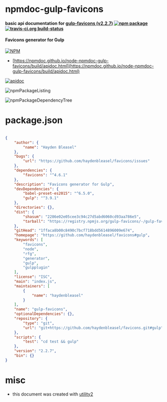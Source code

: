 # npmdoc-gulp-favicons

#### basic api documentation for  [gulp-favicons (v2.2.7)](https://github.com/haydenbleasel/favicons#gulp)  [![npm package](https://img.shields.io/npm/v/npmdoc-gulp-favicons.svg?style=flat-square)](https://www.npmjs.org/package/npmdoc-gulp-favicons) [![travis-ci.org build-status](https://api.travis-ci.org/npmdoc/node-npmdoc-gulp-favicons.svg)](https://travis-ci.org/npmdoc/node-npmdoc-gulp-favicons)

#### Favicons generator for Gulp

[![NPM](https://nodei.co/npm/gulp-favicons.png?downloads=true&downloadRank=true&stars=true)](https://www.npmjs.com/package/gulp-favicons)

- [https://npmdoc.github.io/node-npmdoc-gulp-favicons/build/apidoc.html](https://npmdoc.github.io/node-npmdoc-gulp-favicons/build/apidoc.html)

[![apidoc](https://npmdoc.github.io/node-npmdoc-gulp-favicons/build/screenCapture.buildCi.browser.%252Ftmp%252Fbuild%252Fapidoc.html.png)](https://npmdoc.github.io/node-npmdoc-gulp-favicons/build/apidoc.html)

![npmPackageListing](https://npmdoc.github.io/node-npmdoc-gulp-favicons/build/screenCapture.npmPackageListing.svg)

![npmPackageDependencyTree](https://npmdoc.github.io/node-npmdoc-gulp-favicons/build/screenCapture.npmPackageDependencyTree.svg)



# package.json

```json

{
    "author": {
        "name": "Hayden Bleasel"
    },
    "bugs": {
        "url": "https://github.com/haydenbleasel/favicons/issues"
    },
    "dependencies": {
        "favicons": "^4.6.1"
    },
    "description": "Favicons generator for Gulp",
    "devDependencies": {
        "babel-preset-es2015": "^6.5.0",
        "gulp": "^3.9.1"
    },
    "directories": {},
    "dist": {
        "shasum": "2286e02e05cee3c94c27d5abd6060cd93aa786e5",
        "tarball": "https://registry.npmjs.org/gulp-favicons/-/gulp-favicons-2.2.7.tgz"
    },
    "gitHead": "1ffaca8b00c8490c7bcf718bdd5614896009e674",
    "homepage": "https://github.com/haydenbleasel/favicons#gulp",
    "keywords": [
        "favicons",
        "node",
        "rfg",
        "generator",
        "gulp",
        "gulpplugin"
    ],
    "license": "ISC",
    "main": "index.js",
    "maintainers": [
        {
            "name": "haydenbleasel"
        }
    ],
    "name": "gulp-favicons",
    "optionalDependencies": {},
    "repository": {
        "type": "git",
        "url": "git+https://github.com/haydenbleasel/favicons.git#gulp"
    },
    "scripts": {
        "test": "cd test && gulp"
    },
    "version": "2.2.7",
    "bin": {}
}
```



# misc
- this document was created with [utility2](https://github.com/kaizhu256/node-utility2)
